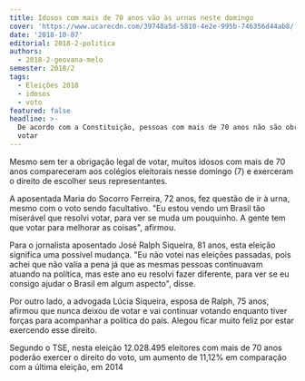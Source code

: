 ```yaml
---
title: Idosos com mais de 70 anos vão às urnas neste domingo
cover: 'https://www.ucarecdn.com/39748a5d-5810-4e2e-995b-746356d44ab8/'
date: '2018-10-07'
editorial: 2018-2-politica
authors:
  - 2018-2-geovana-melo
semester: 2018/2
tags:
  - Eleições 2018
  - idosos
  - voto
featured: false
headline: >-
  De acordo com a Constituição, pessoas com mais de 70 anos não são obrigadas a
  votar
---
```

Mesmo sem ter a obrigação legal de votar, muitos idosos com mais de 70 anos compareceram aos colégios eleitorais nesse domingo (7) e exerceram o direito de escolher seus representantes.

A aposentada Maria do Socorro Ferreira, 72 anos, fez questão de ir à urna, mesmo com o voto sendo facultativo.
 "Eu estou vendo um Brasil tão miserável que resolvi votar, para ver se muda um pouquinho. A gente tem que votar para melhorar as coisas", afirmou.

Para o jornalista aposentado  José Ralph Siqueira, 81 anos, esta eleição significa uma possível mudança.
 "Eu não votei nas eleições passadas, pois achei que não valia a pena já que as mesmas pessoas continuavam atuando na política, mas este ano eu resolvi fazer diferente, para ver se eu consigo ajudar o Brasil em algum aspecto", disse.

Por outro lado, a advogada Lúcia Siqueira, esposa de Ralph, 75 anos, afirmou que nunca deixou de votar e vai continuar votando enquanto tiver forças para acompanhar a política do país. Alegou ficar muito feliz por estar exercendo esse direito.

Segundo o TSE, nesta eleição 12.028.495 eleitores com mais de 70 anos poderão exercer o direito do voto, um aumento de 11,12% em comparação com a última eleição, em 2014
